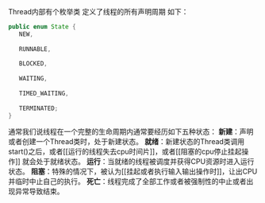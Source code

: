 Thread内部有个枚举类 定义了线程的所有声明周期 如下：

```java
public enum State {  
   NEW,  
  
   RUNNABLE,  
  
   BLOCKED,  
  
   WAITING,  
  
   TIMED_WAITING,  
  
   TERMINATED;  
}

```

通常我们说线程在一个完整的生命周期内通常要经历如下五种状态：
**新建**：声明或者创建一个Thread类时，处于新建状态。
**就绪**：新建状态的Thread类调用start()之后，或者[[运行的线程失去cpu时间片]]，或者[[阻塞的cpu停止挂起操作]] 就会处于就绪状态。
**运行**：当就绪的线程被调度并获得CPU资源时进入运行状态。
**阻塞**：特殊的情况下，被认为[[挂起或者执行输入输出操作时]]，让出CPU并临时中止自己的执行。
**死亡**：线程完成了全部工作或者被强制性的中止或者出现异常导致结束。